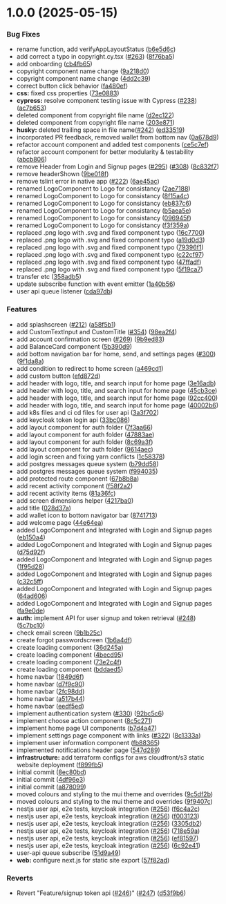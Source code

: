 # 1.0.0 (2025-05-15)


### Bug Fixes

*  rename function, add verifyAppLayoutStatus ([b6e5d6c](https://github.com/AmithPremGit/treetracker-wallet-app/commit/b6e5d6cb507b9a397b09a393e8cdb7e9e14499fe))
* add correct a typo in copyright.cy.tsx ([#263](https://github.com/AmithPremGit/treetracker-wallet-app/issues/263)) ([8f76ba5](https://github.com/AmithPremGit/treetracker-wallet-app/commit/8f76ba5817424d3e20201bd9f339d5ef32e2716a))
* add onboarding ([cb4fb65](https://github.com/AmithPremGit/treetracker-wallet-app/commit/cb4fb6557d53aac6b6c8a4fd545ea5ac40ea5813))
* copyright component name change ([9a218d0](https://github.com/AmithPremGit/treetracker-wallet-app/commit/9a218d0c0f0c1ea7919adf678f4652b69bb69abf))
* copyright component name change ([4dd2c39](https://github.com/AmithPremGit/treetracker-wallet-app/commit/4dd2c39d84302493c32082e61e1add5b28f238ce))
* correct button click behavior ([fa480ef](https://github.com/AmithPremGit/treetracker-wallet-app/commit/fa480efeed31806913b1103b30951ce357f0b8eb))
* **css:** fixed css properties ([73e0883](https://github.com/AmithPremGit/treetracker-wallet-app/commit/73e088338cddb087dcb4e9d6f0f4be190ed2b6e2))
* **cypress:** resolve component testing issue with Cypress ([#238](https://github.com/AmithPremGit/treetracker-wallet-app/issues/238)) ([ac7b653](https://github.com/AmithPremGit/treetracker-wallet-app/commit/ac7b653f7253960f5fe277b1600bb43fe3adefcb))
* deleted component from copyright file name ([d2ec122](https://github.com/AmithPremGit/treetracker-wallet-app/commit/d2ec12282fae4b81d7bac36d0ccd27b6df71c102))
* deleted component from copyright file name ([203e871](https://github.com/AmithPremGit/treetracker-wallet-app/commit/203e871834e79bf33217545a37ab388dec7d420b))
* **husky:** deleted trailing space in file name([#242](https://github.com/AmithPremGit/treetracker-wallet-app/issues/242)) ([ed33519](https://github.com/AmithPremGit/treetracker-wallet-app/commit/ed33519a5fb34c0af93ca14f8e64f2e5120bd46a))
* incorporated PR feedback, removed wallet from bottom nav ([0a678d9](https://github.com/AmithPremGit/treetracker-wallet-app/commit/0a678d9c84334cc78c68bf3944640954c0eddad5))
* refactor account component and added test components ([ce5c7ef](https://github.com/AmithPremGit/treetracker-wallet-app/commit/ce5c7efef5ea928ee02874e312157c957f2301f2))
* refactor account component for better modularity & testability ([abcb806](https://github.com/AmithPremGit/treetracker-wallet-app/commit/abcb8068a8169b31f386cd92693c7c0c408f4df9))
* remove Header from Login and Signup pages ([#295](https://github.com/AmithPremGit/treetracker-wallet-app/issues/295)) ([#308](https://github.com/AmithPremGit/treetracker-wallet-app/issues/308)) ([8c832f7](https://github.com/AmithPremGit/treetracker-wallet-app/commit/8c832f75c7f890a64f978432342bbd143b24786e))
* remove headerShown ([9be018f](https://github.com/AmithPremGit/treetracker-wallet-app/commit/9be018fc74ffc85f2d0b4fc317d1902c5803f76a))
* remove tslint error in native app  ([#222](https://github.com/AmithPremGit/treetracker-wallet-app/issues/222)) ([6ae45ac](https://github.com/AmithPremGit/treetracker-wallet-app/commit/6ae45ac572533d724c3636f25d8f2b54b876ca9c))
* renamed LogoComponent to Logo for consistancy ([2ae7188](https://github.com/AmithPremGit/treetracker-wallet-app/commit/2ae71887c61402cad3085a1b5d8e1faedc5c25e9))
* renamed LogoComponent to Logo for consistancy ([8f15a4c](https://github.com/AmithPremGit/treetracker-wallet-app/commit/8f15a4c89b444684f63f13bbb8d93c0fec9924f1))
* renamed LogoComponent to Logo for consistancy ([eb837c6](https://github.com/AmithPremGit/treetracker-wallet-app/commit/eb837c6d65002e2017c91b34d8d0b15700f96388))
* renamed LogoComponent to Logo for consistancy ([b5aea5e](https://github.com/AmithPremGit/treetracker-wallet-app/commit/b5aea5e4564a176b4e098702297e1da1b6f75def))
* renamed LogoComponent to Logo for consistancy ([096945f](https://github.com/AmithPremGit/treetracker-wallet-app/commit/096945f4f93a15a454c6ebd767de7cc22c240835))
* renamed LogoComponent to Logo for consistancy ([f3f359a](https://github.com/AmithPremGit/treetracker-wallet-app/commit/f3f359acbf22d2ae0f88a9c2f9a94b1d244c70c2))
* replaced .png logo with .svg and fixed component typo ([16c7700](https://github.com/AmithPremGit/treetracker-wallet-app/commit/16c77006827973a3ab7c0b4ae03c88b551c03da3))
* replaced .png logo with .svg and fixed component typo ([a19d0d3](https://github.com/AmithPremGit/treetracker-wallet-app/commit/a19d0d314ae9cd88f539f4427d2713f52648b77d))
* replaced .png logo with .svg and fixed component typo ([79396f1](https://github.com/AmithPremGit/treetracker-wallet-app/commit/79396f11f37dbad917c3cfeb02b0ed01b5ee67d5))
* replaced .png logo with .svg and fixed component typo ([c22cf97](https://github.com/AmithPremGit/treetracker-wallet-app/commit/c22cf97d16e8c781e19ae1de33ba851ae93f1fb1))
* replaced .png logo with .svg and fixed component typo ([47ffadf](https://github.com/AmithPremGit/treetracker-wallet-app/commit/47ffadf8ebf81569fe48eafa7079514d7c1c7e46))
* replaced .png logo with .svg and fixed component typo ([5f19ca7](https://github.com/AmithPremGit/treetracker-wallet-app/commit/5f19ca78d708e582fbbda56aa9ead22dfd0a6973))
* transfer etc ([358adb5](https://github.com/AmithPremGit/treetracker-wallet-app/commit/358adb5762f4e3191ba3ece936eb3da116cf8f49))
* update subscribe function with event emitter ([1a40b56](https://github.com/AmithPremGit/treetracker-wallet-app/commit/1a40b5600409e017aa0e936304e29a2ee035d20a))
* user api queue listener ([cda97db](https://github.com/AmithPremGit/treetracker-wallet-app/commit/cda97dbd9818e46188033048feb3b56b2180e7d3))


### Features

*  add splashscreen ([#212](https://github.com/AmithPremGit/treetracker-wallet-app/issues/212)) ([a58f5b1](https://github.com/AmithPremGit/treetracker-wallet-app/commit/a58f5b13e56a40b3076d2657bb57e4a0d01dcb7c))
* add  CustomTextInput and CustomTitle ([#354](https://github.com/AmithPremGit/treetracker-wallet-app/issues/354)) ([98ea2f4](https://github.com/AmithPremGit/treetracker-wallet-app/commit/98ea2f4fc182b526e02bd2e6271941308e3d5e6d))
* add account confirmation screen ([#269](https://github.com/AmithPremGit/treetracker-wallet-app/issues/269)) ([9b9ed83](https://github.com/AmithPremGit/treetracker-wallet-app/commit/9b9ed8384b2d21f5087e87a6b1fc0238d757de7b))
* add BalanceCard component ([5b390d9](https://github.com/AmithPremGit/treetracker-wallet-app/commit/5b390d9ccec24aca2b8cee19cdbeeebf267dc525))
* add bottom navigation bar for home, send, and settings pages ([#300](https://github.com/AmithPremGit/treetracker-wallet-app/issues/300)) ([9f1da8a](https://github.com/AmithPremGit/treetracker-wallet-app/commit/9f1da8aee5a65834756268beb96a7e83da8d1d72))
* add condition to redirect to home screen ([a469cd1](https://github.com/AmithPremGit/treetracker-wallet-app/commit/a469cd1781a2016ef20244123cd560a71ebb3cf2))
* add custom button ([efd872d](https://github.com/AmithPremGit/treetracker-wallet-app/commit/efd872d650d160bbc850428f43ca47e3ce3695c6))
* add header with logo, title, and search input for home page ([3e16adb](https://github.com/AmithPremGit/treetracker-wallet-app/commit/3e16adb6ec4983527372124c37d44f44b3472bac))
* add header with logo, title, and search input for home page ([45cb3ce](https://github.com/AmithPremGit/treetracker-wallet-app/commit/45cb3cec52363b1bf4b9946f5d2b7b585b8daed0))
* add header with logo, title, and search input for home page ([92cc400](https://github.com/AmithPremGit/treetracker-wallet-app/commit/92cc4006e32b71c8b5fa186093a0e0c88d31b6e8))
* add header with logo, title, and search input for home page ([40002b6](https://github.com/AmithPremGit/treetracker-wallet-app/commit/40002b65acff80664f736a97e8355fe3654dd250))
* add k8s files and ci cd files for user api ([3a3f702](https://github.com/AmithPremGit/treetracker-wallet-app/commit/3a3f7020e77d06d6fbc555687b07859063bf0127))
* add keycloak token login api ([33bc086](https://github.com/AmithPremGit/treetracker-wallet-app/commit/33bc08658023081862d9edad9dcbe9b35be8c976))
* add layout component for auth folder ([7f3aa66](https://github.com/AmithPremGit/treetracker-wallet-app/commit/7f3aa6649cb6a3d20ff788598ab77f3d74394042))
* add layout component for auth folder ([47883ae](https://github.com/AmithPremGit/treetracker-wallet-app/commit/47883aece42c8db30d83daa44c7600c74c9c9cdd))
* add layout component for auth folder ([8c69a3f](https://github.com/AmithPremGit/treetracker-wallet-app/commit/8c69a3fef75abf6de8cffbbac7b3b838dde6ed56))
* add layout component for auth folder ([9614aec](https://github.com/AmithPremGit/treetracker-wallet-app/commit/9614aecfbb3a1e32b179c12bb79ac9f4b5b94786))
* add login screen and fixing yarn conflicts ([1c58378](https://github.com/AmithPremGit/treetracker-wallet-app/commit/1c583781001290ebce8b787e1dbcd9aaa25a2524))
* add postgres messages queue system ([b79dd58](https://github.com/AmithPremGit/treetracker-wallet-app/commit/b79dd589a63396d48a7852a2cb8a3c8bd3b1db37))
* add postgres messages queue system ([f994035](https://github.com/AmithPremGit/treetracker-wallet-app/commit/f99403524cdaa3a4512b0e1d9d2052c9c6c2eaf9))
* add protected route component ([67b8b8a](https://github.com/AmithPremGit/treetracker-wallet-app/commit/67b8b8aaa29b4d8c194ec22656952c5390d76a43))
* add recent activity component ([f58f2a2](https://github.com/AmithPremGit/treetracker-wallet-app/commit/f58f2a24727674dd8d624aab9dfa8553551dc449))
* add recent activity items ([81a36fc](https://github.com/AmithPremGit/treetracker-wallet-app/commit/81a36fc2b7f319ad120b8ec51234f1d33d21b08a))
* add screen dimensions helper ([4217ba0](https://github.com/AmithPremGit/treetracker-wallet-app/commit/4217ba0abc403c23c683bf6c2a3cada9069b11d6))
* add title ([028d37a](https://github.com/AmithPremGit/treetracker-wallet-app/commit/028d37ae6fad3c88d679c507e6c37300d243a7a7))
* add wallet icon to bottom navigator bar ([8741713](https://github.com/AmithPremGit/treetracker-wallet-app/commit/874171342c276a0d9e0407825915aa0a714fdefe))
* add welcome page ([44e64ea](https://github.com/AmithPremGit/treetracker-wallet-app/commit/44e64ea812c2b157f2e212f6da71c8be2cbfb490))
* added LogoComponent and Integrated with Login and Signup pages ([eb150a4](https://github.com/AmithPremGit/treetracker-wallet-app/commit/eb150a4a58c313a69a5f5b5ff3f9f1c38ef6a4f1))
* added LogoComponent and Integrated with Login and Signup pages ([d75d92f](https://github.com/AmithPremGit/treetracker-wallet-app/commit/d75d92f687e46c8910fa9c0bd532c7dc0c055964))
* added LogoComponent and Integrated with Login and Signup pages ([1f95d28](https://github.com/AmithPremGit/treetracker-wallet-app/commit/1f95d283f1cdb8106117d582418f3f3aaf6b245c))
* added LogoComponent and Integrated with Login and Signup pages ([c32c5ff](https://github.com/AmithPremGit/treetracker-wallet-app/commit/c32c5ff71e72028a750fe173c6e51072eae48cf4))
* added LogoComponent and Integrated with Login and Signup pages ([64ad606](https://github.com/AmithPremGit/treetracker-wallet-app/commit/64ad6069d41e7af02a54890099068e0d811c6071))
* added LogoComponent and Integrated with Login and Signup pages ([fa9e0de](https://github.com/AmithPremGit/treetracker-wallet-app/commit/fa9e0de08ee8ab5ad2c6c2b6b51fcbaccb92fef3))
* **auth:** implement API for user signup and token retrieval ([#248](https://github.com/AmithPremGit/treetracker-wallet-app/issues/248)) ([5c7bc10](https://github.com/AmithPremGit/treetracker-wallet-app/commit/5c7bc108eb4f652ecc5c17ded64aee159f17893b))
* check email screen ([9b1b25c](https://github.com/AmithPremGit/treetracker-wallet-app/commit/9b1b25c1ed8fe8f66027246a225483b99d1e69d2))
* create forgot passwordscreen ([1b6a4df](https://github.com/AmithPremGit/treetracker-wallet-app/commit/1b6a4df7865d61f0e2c828349a9cc017d880855b))
* create loading component ([36d245a](https://github.com/AmithPremGit/treetracker-wallet-app/commit/36d245af82e9f7b118a6e74205611d67dfd0c3c2))
* create loading component ([4becd95](https://github.com/AmithPremGit/treetracker-wallet-app/commit/4becd9561a183bb91b8b6efb51e9c1bf5e90f1d9))
* create loading component ([73e2c4f](https://github.com/AmithPremGit/treetracker-wallet-app/commit/73e2c4fe3c2beddd97af086264764d402cb81c7e))
* create loading component ([bddaed5](https://github.com/AmithPremGit/treetracker-wallet-app/commit/bddaed5a8464828a6f956e4b95355991d47f0462))
* home navbar ([1849d6f](https://github.com/AmithPremGit/treetracker-wallet-app/commit/1849d6f0fedc156742a39d92b5c9f8c335b51c53))
* home navbar ([d7f9c90](https://github.com/AmithPremGit/treetracker-wallet-app/commit/d7f9c9057242617b18b52e8cb8359a5b56bc7455))
* home navbar ([2fc98dd](https://github.com/AmithPremGit/treetracker-wallet-app/commit/2fc98dd1ff073659463a0aadff2cfbeb1c1431a0))
* home navbar ([a517b44](https://github.com/AmithPremGit/treetracker-wallet-app/commit/a517b445ada586243b07e9f5146eb952f754632a))
* home navbar ([eedf5ed](https://github.com/AmithPremGit/treetracker-wallet-app/commit/eedf5ed3604d364611be717def868aaeaf55a5ac))
* implement authentication system ([#330](https://github.com/AmithPremGit/treetracker-wallet-app/issues/330)) ([92bc5c6](https://github.com/AmithPremGit/treetracker-wallet-app/commit/92bc5c6547612ebc22915c36dfa73f0127a38e1a))
* implement choose action component ([8c5c271](https://github.com/AmithPremGit/treetracker-wallet-app/commit/8c5c2710042b4848dd3440e8cf52e4e94f272c08))
* implement home page UI components ([b7d4a47](https://github.com/AmithPremGit/treetracker-wallet-app/commit/b7d4a4702bb7e62d196dac154bf77312095b1eaf))
* implement settings page component with links ([#322](https://github.com/AmithPremGit/treetracker-wallet-app/issues/322)) ([8c1333a](https://github.com/AmithPremGit/treetracker-wallet-app/commit/8c1333a0d860080102ee07d268a1fd559e41a99d))
* implement user information component ([fb88365](https://github.com/AmithPremGit/treetracker-wallet-app/commit/fb883651c207dfa2c8d43bf97276cb69bd50dd07))
* implemented notifications header page ([547d289](https://github.com/AmithPremGit/treetracker-wallet-app/commit/547d2891d18e13a3df28454850d72b40eb9c6e1e))
* **infrastructure:** add terraform configs for aws cloudfront/s3 static website deployment ([f899fb5](https://github.com/AmithPremGit/treetracker-wallet-app/commit/f899fb5cf9cf102e4eb343872f8e154c5106edf0))
* initial commit ([8ec80bd](https://github.com/AmithPremGit/treetracker-wallet-app/commit/8ec80bda6023daf284c8b410b346baba90228cfc))
* initial commit ([4df96e3](https://github.com/AmithPremGit/treetracker-wallet-app/commit/4df96e38408235d4165e57b7951eb577d4a9b3f2))
* initial commit ([a878099](https://github.com/AmithPremGit/treetracker-wallet-app/commit/a878099988f8dc3db4c498c26adf973d7d2cbd2f))
* moved colours and styling to the mui theme and overrides ([9c5df2b](https://github.com/AmithPremGit/treetracker-wallet-app/commit/9c5df2b3e0a3dcb2dbdcb05a0bf685a373a7ab08))
* moved colours and styling to the mui theme and overrides ([9f9407c](https://github.com/AmithPremGit/treetracker-wallet-app/commit/9f9407c6f5d6f2ff176c730e55346ed1621af5ea))
* nestjs user api, e2e tests, keycloak integration ([#256](https://github.com/AmithPremGit/treetracker-wallet-app/issues/256)) ([f6c4a2c](https://github.com/AmithPremGit/treetracker-wallet-app/commit/f6c4a2c2dfdbb82ecd52cb3228d5d4e2cdaa8870))
* nestjs user api, e2e tests, keycloak integration ([#256](https://github.com/AmithPremGit/treetracker-wallet-app/issues/256)) ([f003123](https://github.com/AmithPremGit/treetracker-wallet-app/commit/f00312333b2853c55460c866f90a3f967330ed0a))
* nestjs user api, e2e tests, keycloak integration ([#256](https://github.com/AmithPremGit/treetracker-wallet-app/issues/256)) ([3305db2](https://github.com/AmithPremGit/treetracker-wallet-app/commit/3305db2b1d8c4e176b223b82cb76bde2a1b399c5))
* nestjs user api, e2e tests, keycloak integration ([#256](https://github.com/AmithPremGit/treetracker-wallet-app/issues/256)) ([718e59a](https://github.com/AmithPremGit/treetracker-wallet-app/commit/718e59a21a93929893154e5864b5e082c668093f))
* nestjs user api, e2e tests, keycloak integration ([#256](https://github.com/AmithPremGit/treetracker-wallet-app/issues/256)) ([ef81597](https://github.com/AmithPremGit/treetracker-wallet-app/commit/ef815978810a4381dba1f76f4c7f6f56fba14b22))
* nestjs user api, e2e tests, keycloak integration ([#256](https://github.com/AmithPremGit/treetracker-wallet-app/issues/256)) ([6c92e41](https://github.com/AmithPremGit/treetracker-wallet-app/commit/6c92e41b7dfdc7875c05bb7078784bcd08f9891f))
* user-api queue subscribe ([51d9a49](https://github.com/AmithPremGit/treetracker-wallet-app/commit/51d9a49bdfe35b082a082b6caeee2bbd4a8d2c5e))
* **web:** configure next.js for static site export ([57f82ad](https://github.com/AmithPremGit/treetracker-wallet-app/commit/57f82ade73d4a70f6e9474bf606694237e3cd409))


### Reverts

* Revert "Feature/signup token api ([#246](https://github.com/AmithPremGit/treetracker-wallet-app/issues/246))" ([#247](https://github.com/AmithPremGit/treetracker-wallet-app/issues/247)) ([d53f9b6](https://github.com/AmithPremGit/treetracker-wallet-app/commit/d53f9b6e522657bc07a780467e5452a3c13c02fc))
